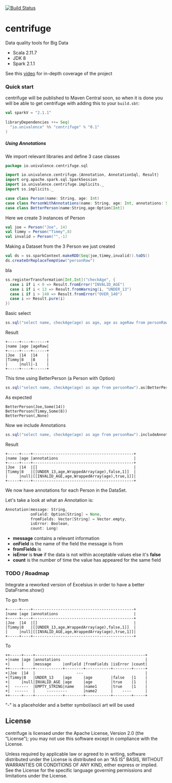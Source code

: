 [![Build Status](https://travis-ci.org/UNIVALENCE/centrifuge.png?branch=master)](https://travis-ci.org/UNIVALENCE/centrifuge)
# centrifuge
Data quality tools for Big Data

* Scala 2.11.7
* JDK 8
* Spark 2.1.1

See this [video](https://www.youtube.com/watch?v=t24sUF2zWLY) for in-depth coverage of the project

### Quick start
centrifuge will be published to Maven Central soon, so when it is done you will be able to get centrifuge with adding this to your `build.sbt`:
    
```scala    
val sparkV = "2.1.1"
    
libraryDependencies ++= Seq(
  "io.univalence" %% "centrifuge" % "0.1"
)
```   
 
##### Using Annotations
We import relevant libraries and define 3 case classes

```scala
package io.univalence.centrifuge.sql

import io.univalence.centrifuge.{Annotation, AnnotationSql, Result}
import org.apache.spark.sql.SparkSession
import io.univalence.centrifuge.implicits._
import ss.implicits._

case class Person(name: String, age: Int)
case class PersonWithAnnotations(name: String, age: Int, annotations: Seq[Annotation])
case class BetterPerson(name:String,age:Option[Int])
```

Here we create 3 instances of Person

```scala
val joe = Person("Joe", 14)
val timmy = Person("Timmy",8)
val invalid = Person("",-1)    
```

Making a Dataset from the 3 Person we just created

```scala
val ds = ss.sparkContext.makeRDD(Seq(joe,timmy,invalid)).toDS()
ds.createOrReplaceTempView("personRaw")
```

bla

```scala    
ss.registerTransformation[Int,Int]("checkAge", {
  case i if i < 0 => Result.fromError("INVALID_AGE")
  case i if i < 13 => Result.fromWarning(i, "UNDER_13")
  case i if i > 140 => Result.fromError("OVER_140")
  case i => Result.pure(i)
})
``` 
  
Basic select

```scala    
ss.sql("select name, checkAge(age) as age, age as ageRaw from personRaw").show(false)
```

Result

    +-----+----+------+
    |name |age |ageRaw|
    +-----+----+------+
    |Joe  |14  |14    |
    |Timmy|8   |8     |
    |     |null|-1    |
    +-----+----+------+ 

This time using BetterPerson (a Person with Option)

```scala
ss.sql("select name, checkAge(age) as age from personRaw").as[BetterPerson].collect().foreach(println)
```

As expected
    
    BetterPerson(Joe,Some(14))
    BetterPerson(Timmy,Some(8))
    BetterPerson(,None)
    
Now we include Annotations

```scala
ss.sql("select name, checkAge(age) as age from personRaw").includeAnnotations.show(false)
```
    
Result

    +-----+----+--------------------------------------------+
    |name |age |annotations                                 |
    +-----+----+--------------------------------------------+
    |Joe  |14  |[]                                          |
    |Timmy|8   |[[UNDER_13,age,WrappedArray(age),false,1]]  |
    |     |null|[[INVALID_AGE,age,WrappedArray(age),true,1]]|
    +-----+----+--------------------------------------------+

We now have annotations for each Person in the DataSet.

Let's take a look at what an Annotation is:

```scala
Annotation(message: String,
           onField: Option[String] = None,
           fromFields: Vector[String] = Vector.empty,
           isError: Boolean,
           count: Long)
```

* **message** contains a relevant information
* **onField** is the name of the field the message is from
* **fromFields** is
* **isError** is **true** if the data is not within acceptable values else it's **false**
* **count** is the number of time the value has appeared for the same field

### TODO / Roadmap
Integrate a reworked version of Excelsius in order to have a better DataFrame.show()

To go from 

    +-----+----+--------------------------------------------+
    |name |age |annotations                                 |
    +-----+----+--------------------------------------------+
    |Joe  |14  |[]                                          |
    |Timmy|8   |[[UNDER_13,age,WrappedArray(age),false,1]]  |
    |     |null|[[INVALID_AGE,age,WrappedArray(age),true,1]]|
    +-----+----+--------------------------------------------+

To

    ++-----+----+------------------------------------------------+
    +|name |age |annotations                                     |
    +|     |    |message     |onField |fromFields |isError |count|
    ++-----+----+------------+--------+-----------+--------+-----+
    +|Joe  |14  |                  ---                           |
    +|Timmy|8   |UNDER_13    |age     |age        |false   |1    |
    +|     |null|INVALID_AGE |age     |age        |true    |1    |
    +|  ------  |EMPTY_STRING|name    |name1      |true    |1    |
    +|  ------  |     ---------       |name2      |    ----      |
    ++-----+----+------------+--------+-----------+--------+-----+

"-" is a placeholder and a better symbol/ascii art will be used
## License
centrifuge is licensed under the Apache License, Version 2.0 (the “License”); you may not use this software except in compliance with the License.

Unless required by applicable law or agreed to in writing, software distributed under the License is distributed on an “AS IS” BASIS, WITHOUT WARRANTIES OR CONDITIONS OF ANY KIND, either express or implied. See the License for the specific language governing permissions and limitations under the License.
